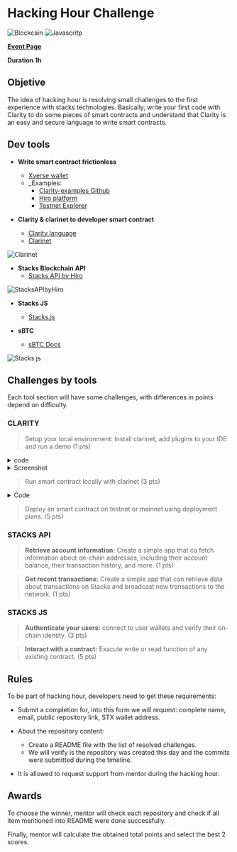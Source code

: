 # Hacking Hour Challenge

![Blockcain](https://img.shields.io/badge/Blockchain.com-121D33?style=for-the-badge&logo=blockchain.com&logoColor=white)
![Javascritp](https://img.shields.io/badge/JavaScript-F7DF1E.svg?style=for-the-badge&logo=JavaScript&logoColor=black)

[**Event Page**](https://lu.ma/epcy9h7o?tk=A9Jo8a>)

**Duration 1h**

## Objetive

The idea of hacking hour is resolving small challenges to the first experience with stacks technologies.  Basically, write your first code with Clarity to do some pieces of smart contracts and understand that Clarity is an easy and secure language to write smart contracts.

## Dev tools

- **Write smart contract frictionless**
  - [Xverse wallet](https://www.xverse.app/)
  - _Examples:
    - [Clarity-examples Github](https://github.com/hirosystems/clarity-examples/)
    - [Hiro platform](https://platform.hiro.so/projects)
    - [Testnet Explorer](https://explorer.hiro.so/?chain=testnet&api=https://api.nakamoto.testnet.hiro.so)

- **Clarity & clarinet to developer smart contract**
  - [Clarity language](https://book.clarity-lang.org/title-page.html)
  - [Clarinet](https://docs.hiro.so/stacks/clarinet)

![Clarinet](../doc/images/Clarinet.avif)

- **Stacks Blockchain API**
  - [Stacks API by Hiro](https://docs.hiro.so/stacks)

![StacksAPIbyHiro](../doc/images/Stacks_API_by_Hiro.avif)

- **Stacks JS**
  - [Stacks.js](https://docs.hiro.so/stacks/stacks.js)

- **sBTC**
  - [sBTC Docs](https://stacks-network.github.io/sbtc-docs/introduction.html)

![Stacks.js](../doc/images/stacks_js.avif)

## Challenges by tools

Each tool section will have some challenges, with differences in points depend on difficulty.

### CLARITY

> Setup your local environment: Install clarinet, add plugins to your IDE and run a demo  (1 pts)
<details>
  <summary>code</summary>

```bash
sudo apt install build-essential pkg-config libssl-dev

git clone https://github.com/hirosystems/clarinet.git --recursive
cd clarinet
cargo clarinet-install

git checkout main

git pull
git submodule update --recursive

% clarinet --version
clarinet-cli 1.0.2
```
</details>

<details>
    <summary>Screenshot</summary>

![Imge](../doc/images/img1.png)
</details>

> Run smart contract locally with clarinet (3 pts)
<details>
  <summary>Code</summary>

```clarinet
;; An on-chain counter that stores a count for each individual

;; Define a map data structure
(define-map counters principal uint)

;; Function to retrieve the count for a given individual
(define-read-only (get-count (who principal))
  (default-to u0 (map-get? counters who))
)

;; Function to increment the count for the caller
(define-public (count-up)
  (ok (map-set counters tx-sender (+ (get-count tx-sender) u1)))
)
```

</details>

> Deploy an smart contract on testnet or mainnet using deployment plans. (5 pts)

### STACKS API

> **Retrieve account information:** Create a simple app that ca fetch information about on-chain addresses, including their account balance, their transaction history, and more. (1 pts)

> **Get recent transactions:** Create a simple app that can retrieve data about transactions on Stacks and broadcast new transactions to the network. (1 pts)

### STACKS JS

> **Authenticate your users:** connect to user wallets and verify their on-chain identity. (3 pts)

> **Interact with a contract:** Exacute write or read function of any existing contract. (5 pts)

## Rules

To be part of hacking hour, developers need to get these requirements:

- Submit a completion for, into this form we will request: complete name, email, public repository link, STX wallet address.

- About the repository content:
  - Create a README file with the list of resolved challenges.
  - We will verify is the repository was created this day and the commits were submitted during the timeline.
- It is allowed to request support from mentor during the hacking hour.

## Awards

To choose the winner, mentor will check each repository and check if all item mentioned into README were done successfully.

Finally, mentor will calculate the obtained total points and select the best 2 scores.
